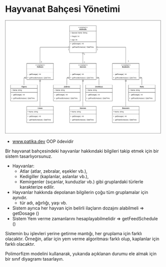 # Hayvanat Bahçesi Yönetimi
![github](ZooManagement.drawio.png)
- www.patika.dev OOP ödevidir

Bir hayvanat bahçesindeki hayvanlar hakkındaki bilgileri takip etmek için bir sistem tasarlıyorsunuz.

- Hayvanlar:
  - Atlar (atlar, zebralar, eşekler vb.),
  - Kedigiller (kaplanlar, aslanlar vb.),
  - Kemirgenler (sıçanlar, kunduzlar vb.) gibi gruplardaki türlerle karakterize edilir.
- Hayvanlar hakkında depolanan bilgilerin çoğu tüm gruplamalar için aynıdır.
  - tür adı, ağırlığı, yaşı vb.
- Sistem ayrıca her hayvan için belirli ilaçların dozajını alabilmeli => getDosage ()
- Sistem Yem verme zamanlarını hesaplayabilmelidir => getFeedSchedule ()

Sistemin bu işlevleri yerine getirme mantığı, her gruplama için farklı olacaktır. Örneğin, atlar için yem verme algoritması farklı olup, kaplanlar için farklı olacaktır.

Polimorfizm modelini kullanarak, yukarıda açıklanan durumu ele almak için bir sınıf diyagramı tasarlayın.
